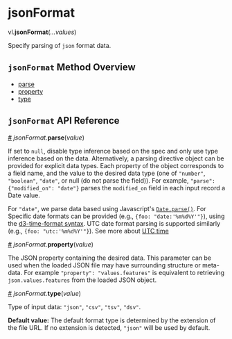 # jsonFormat

vl.<b>jsonFormat</b>(<em>...values</em>)

Specify parsing of <code>json</code> format data.

## <code>jsonFormat</code> Method Overview

* <a href="#parse">parse</a>
* <a href="#property">property</a>
* <a href="#type">type</a>

## <code>jsonFormat</code> API Reference

<a id="parse" href="#parse">#</a>
<em>jsonFormat</em>.<b>parse</b>(<em>value</em>)

If set to `null`, disable type inference based on the spec and only use type inference based on the data.
Alternatively, a parsing directive object can be provided for explicit data types. Each property of the object corresponds to a field name, and the value to the desired data type (one of `"number"`, `"boolean"`, `"date"`, or null (do not parse the field)).
For example, `"parse": {"modified_on": "date"}` parses the `modified_on` field in each input record a Date value.

For `"date"`, we parse data based using Javascript's [`Date.parse()`](https://developer.mozilla.org/en-US/docs/Web/JavaScript/Reference/Global_Objects/Date/parse).
For Specific date formats can be provided (e.g., `{foo: "date:'%m%d%Y'"}`), using the [d3-time-format syntax](https://github.com/d3/d3-time-format#locale_format). UTC date format parsing is supported similarly (e.g., `{foo: "utc:'%m%d%Y'"}`). See more about [UTC time](https://vega.github.io/vega-lite/docs/timeunit.html#utc)

<a id="property" href="#property">#</a>
<em>jsonFormat</em>.<b>property</b>(<em>value</em>)

The JSON property containing the desired data.
This parameter can be used when the loaded JSON file may have surrounding structure or meta-data.
For example `"property": "values.features"` is equivalent to retrieving `json.values.features`
from the loaded JSON object.

<a id="type" href="#type">#</a>
<em>jsonFormat</em>.<b>type</b>(<em>value</em>)

Type of input data: `"json"`, `"csv"`, `"tsv"`, `"dsv"`.

__Default value:__  The default format type is determined by the extension of the file URL.
If no extension is detected, `"json"` will be used by default.

